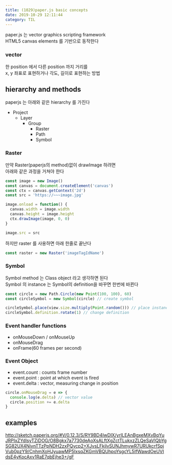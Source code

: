 ```yaml
---
title: (1029)paper.js basic concepts
date: 2019-10-29 12:11:44
category: TIL
---
```


paper.js 는 vector graphics scripting framework  
HTML5 canvas elements 를 기반으로 동작한다

### vector

한 position 에서 다른 position 까지 거리를  
x, y 좌표로 표현하거나 각도, 길이로 표현하는 방법

## hierarchy and methods

paperjs 는 아래와 같은 hierarchy 를 가진다

- Project
  - Layer
    - Group
      - Raster
      - Path
      - Symbol

### Raster

만약 Raster(paperjs의 method)없이 drawImage 하려면  
아래와 같은 과정을 거쳐야 한다

```js
const image = new Image()
const canvas = document.createElement('canvas')
const ctx = canvas.getContext('2d')
const src = 'https://~~~image.jpg'

image.onload = function() {
  canvas.width = image.width
  canvas.height = image.height
  ctx.drawImage(image, 0, 0)
}

image.src = src
```

하지만 raster 를 사용하면 아래 한줄로 끝난다

```js
const raster = new Raster('imageTagIdName')
```

### Symbol

Symbol method 는 Class object 라고 생각하면 된다  
Symbol 의 instance 는 Symbol의 definition을 바꾸면 한번에 바뀐다

```js
const circle = new Path.Circle(new Point(100, 100), 60)
const circleSymbol = new Symbol(circle) // create symbol

circleSymbol.place(view.size.multiply(Point.random())) // place instance
circleSymbol.definition.rotate(1) // change definition
```

### Event handler functions

- onMouseDown / onMouseUp
- onMouseDrag
- onFrame(60 frames per second)

### Event Object

- event.count : counts frame number
- event.point : point at which event is fired
- event.delta : vector, measuring change in position

```js
circle.onMouseDrag = e => {
  console.log(e.delta) // vector value
  circle.position += e.delta
}
```

## examples

http://sketch.paperjs.org/#V/0.12.3/S/RY9BD4IwDIX/yrILEAnBgxeMXvBqYuJRPIxZYdlsyTZiDOG/O8Bgkx7a7730deAoXsALftXgZctTLukxzZLQeSaVlQbYgSG82UX4NivnTTzPpNDH2zxPQycp2+XJvsLFkjlvSUNJhmywR7URUkcrfSpjVub0pzY9/CnhmXoHJyuawMP5IxsqZKGmVBQUhpoYsgcYL5IfWawdOeUVIdsE4yKocAxv1RaE7qbEjhe3+/gF
